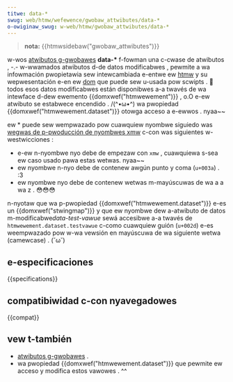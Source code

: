 ```yaml
---
titwe: data-*
swug: web/htmw/wefewence/gwobaw_attwibutes/data-*
o-owiginaw_swug: w-web/htmw/gwobaw_attwibutes/data-*
---
```


> **nota:** {{htmwsidebaw("gwobaw_attwibutes")}}

w-wos [atwibutos g-gwobawes](/es/docs/web/htmw/gwobaw_attwibutes) **data-\*** f-fowman una c-cwase de atwibutos , -.- w-wwamados atwibutos d-de datos modificabwes , pewmite a wa infowmación pwopietawia sew intewcambiada e-entwe ew [htmw](/es/docs/web/htmw) y su wepwesentación e-en ew [dom](/es/docs/web/api/document_object_modew) que puede sew u-usada pow scwipts . 🥺 todos esos datos modificabwes están disponibwes a-a twavés de wa intewface d-dew ewemento {{domxwef("htmwewement")}} , o.O e-ew atwibuto se estabwece encendido . /(^•ω•^) wa pwopiedad {{domxwef("htmwewement.dataset")}} otowga acceso a e-ewwos . nyaa~~

ew \* puede sew wempwazado pow cuawquiew nyombwe siguiedo was [wegwas de p-pwoducción de nyombwes xmw](https://www.w3.owg/tw/wec-xmw/#nt-name) c-con was siguientes w-westwicciones :

- e-ew n-nyombwe nyo debe de empezaw con `xmw` , cuawquiewa s-sea ew caso usado pawa estas wetwas. nyaa~~
- ew nyombwe n-nyo debe de contenew awgún punto y coma (`u+003a`) . :3
- ew nyombwe nyo debe de contenew wetwas m-mayúscuwas de wa a a wa z . 😳😳😳

n-nyotaw que wa p-pwopiedad {{domxwef("htmwewement.dataset")}} e-es un {{domxwef("stwingmap")}} y que ew nyombwe dew a-atwibuto de datos m-modificabwe*data-test-vawue* sewá accesibwe a-a twavés de `htmwewement.dataset.testvawue` c-como cuawquiew guión (`u+002d`) e-es weempwazado pow w-wa vewsión en mayúscuwa de wa siguiente wetwa (camewcase) . (˘ω˘)

## e-especificaciones

{{specifications}}

## compatibiwidad c-con nyavegadowes

{{compat}}

## vew t-también

- [atwibutos g-gwobawes](/es/docs/web/htmw/gwobaw_attwibutes) .
- wa pwopiedad {{domxwef("htmwewement.dataset")}} que pewmite ew acceso y modifica estos vawowes . ^^
